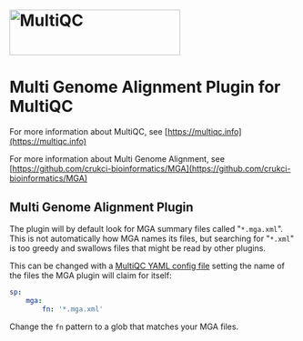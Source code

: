 # [<img src="https://raw.githubusercontent.com/ewels/MultiQC/master/docs/images/MultiQC_logo.png" width="300" height="80" title="MultiQC">](https://multiqc.info/)

# Multi Genome Alignment Plugin for MultiQC

For more information about MultiQC, see [https://multiqc.info](https://multiqc.info)

For more information about Multi Genome Alignment, see [https://github.com/crukci-bioinformatics/MGA](https://github.com/crukci-bioinformatics/MGA)

## Multi Genome Alignment Plugin

The plugin will by default look for MGA summary files called "`*.mga.xml`". This is
not automatically how MGA names its files, but searching for "`*.xml`" is too greedy
and swallows files that might be read by other plugins.

This can be changed with a [MultiQC YAML config file](https://multiqc.info/docs/#configuring-multiqc)
setting the name of the files the MGA plugin will claim for itself:

```YAML
sp:
    mga:
        fn: '*.mga.xml'
```

Change the `fn` pattern to a glob that matches your MGA files.

